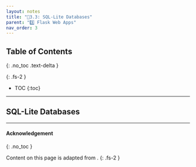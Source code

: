 ```yaml
---
layout: notes
title: "📓3.3: SQL-Lite Databases" 
parent: "3️⃣ Flask Web Apps"
nav_order: 3
---
```


## Table of Contents
{: .no_toc .text-delta }

{: .fs-2 }
- TOC
{:toc}

---
## SQL-Lite Databases

---

#### Acknowledgement
{: .no_toc }

Content on this page is adapted from []().
{: .fs-2 }
